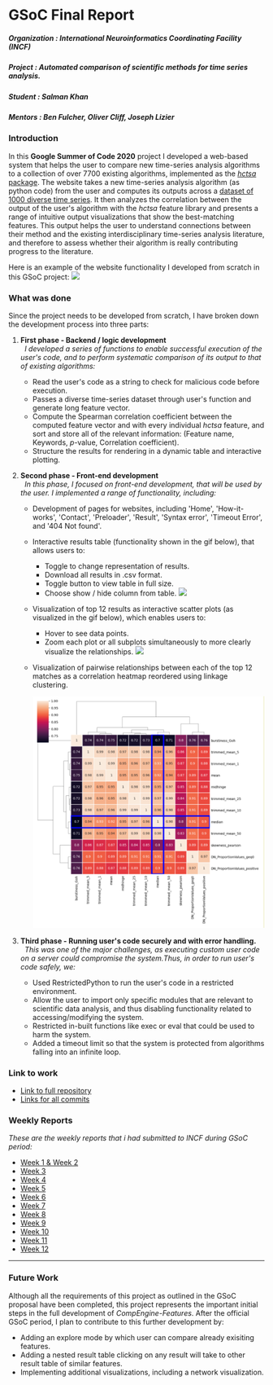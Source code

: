 # GSoC Final Report
##### Organization : International Neuroinformatics Coordinating Facility (INCF)
##### Project      : Automated comparison of scientific methods for time series analysis.
##### Student      : Salman Khan
##### Mentors      : Ben Fulcher, Oliver Cliff, Joseph Lizier

### Introduction

In this **Google Summer of Code 2020** project I developed a web-based system that helps the user to compare new time-series analysis algorithms to a collection of over 7700 existing algorithms, implemented as the [_hctsa_ package](https://github.com/benfulcher/hctsa).
The website takes a new time-series analysis algorithm (as python code) from the user and computes its outputs across a [dataset of 1000 diverse time series](https://figshare.com/articles/1000_Empirical_Time_series/5436136).
It then analyzes the correlation between the output of the user's algorithm with the _hctsa_ feature library and presents a range of intuitive output visualizations that show the best-matching features.
This output helps the user to understand connections between their method and the existing interdisciplinary time-series analysis literature, and therefore to assess whether their algorithm is really contributing progress to the literature.

Here is an example of the website functionality I developed from scratch in this GSoC project:
![](GIF-200822_154754.gif)


### What was done
Since the project needs to be developed from scratch, I have broken down the development process into three parts:  

1. **First phase - Backend / logic development**  
&nbsp; _I developed a series of functions to enable successful execution of the user's code, and to perform systematic comparison of its output to that of existing algorithms:_  
   * Read the user's code as a string to check for malicious code before execution.
   * Passes a diverse time-series dataset through user's function and generate long feature vector.
   * Compute the Spearman correlation coefficient between the computed feature vector and with every individual <em>hctsa</em> feature, and sort and store all of the relevant information: (Feature name, Keywords, _p_-value, Correlation coefficient).
   * Structure the results for rendering in a dynamic table and interactive plotting.


2. **Second phase - Front-end development**  
&nbsp; _In this phase, I focused on front-end development, that will be used by the user.
I implemented a range of functionality, including:_  

   * Development of pages for websites, including 'Home', 'How-it-works', 'Contact', 'Preloader', 'Result', 'Syntax error', 'Timeout Error', and '404 Not found'.
   * Interactive results table (functionality shown in the gif below), that allows users to:
      * Toggle to change representation of results.
      * Download all results in .csv format.
      * Toggle button to view table in full size.
      * Choose show / hide column from table.
      ![](GIF-200822_154604.gif)
   * Visualization of top 12 results as interactive scatter plots (as visualized in the gif below), which enables users to:
      * Hover to see data points.
      * Zoom each plot or all subplots simultaneously to more clearly visualize the relationships.
      ![](GIF-200822_154727.gif)
   * Visualization of pairwise relationships between each of the top 12 matches as a correlation heatmap reordered using linkage clustering.
      
      ![](Heatmap.png)

3. **Third phase - Running user's code securely and with error handling.**  
&nbsp; _This was one of the major challenges, as executing custom user code on a server could compromise the system.Thus, in order to run user's code safely, we:_  

   * Used RestrictedPython to run the user's code in a restricted environment.
   * Allow the user to import only specific modules that are relevant to scientific data analysis, and thus disabling functionality related to accessing/modifying the system.
   * Restricted in-built functions like exec or eval that could be used to harm the system.
   * Added a timeout limit so that the system is protected from algorithms falling into an infinite loop.
<!-- <li>Handled other possible errors like Syntax error, 404 page not found, and Timeout error. -->


### Link to work
* [Link to full repository](https://github.com/NeuralSystemsAndSignals/Comp-Engine-Features)
* [Links for all commits](https://github.com/NeuralSystemsAndSignals/Comp-Engine-Features/commits/master)

### Weekly Reports
_These are the weekly reports that i had submitted to INCF during GSoC period:_

* [Week 1 & Week 2](https://drive.google.com/file/d/1DKX11fXbYbpREzT8H0AB5Vdq8xSzLO8u/view?usp=sharing)
* [Week 3](https://drive.google.com/file/d/12lr42BS4PyOyBUC1cqbAaYDeUksdllxe/view?usp=sharing)
* [Week 4](https://drive.google.com/file/d/1tuV2kLixLSpDSst-rc-eXj4rhZbz_qRD/view?usp=sharing)
* [Week 5](https://drive.google.com/file/d/1GFv2RhH4dg96NdV-CrnO9bd1RFiPVMU-/view?usp=sharing)
* [Week 6](https://drive.google.com/file/d/18O2VJ8uYRXfamjCmKa0Cq0Z6MYyw5nMU/view?usp=sharing)
* [Week 7](https://drive.google.com/file/d/1ket_4KNNlxDDR6v5ec2s3zPjcN3RSA8B/view?usp=sharing)
* [Week 8](https://drive.google.com/file/d/179jS-Ztb675IzxVpvI9Y-fvxnvsq-oRC/view?usp=sharing)
* [Week 9](https://drive.google.com/file/d/1uTio6VrW_wJp66dp83JSSduzNPK8g6T0/view?usp=sharing)
* [Week 10](https://drive.google.com/file/d/1PAvLqlv8p7_tm2dWcwDtFrH4Fp-rOYxd/view?usp=sharing)
* [Week 11](https://drive.google.com/file/d/1PumTCAHoR7FEz21GVpolGOb6o0J14Khd/view?usp=sharing)
* [Week 12](https://drive.google.com/file/d/10CzCYMVjRRHOa4Khtgkno3oRTgbn06p7/view?usp=sharing)  

---
### Future Work
Although all the requirements of this project as outlined in the GSoC proposal have been completed, this project represents the important initial steps in the full development of _CompEngine-Features_. After the official GSoC period, I plan to contribute to this further development by:
   * Adding an explore mode by which user can compare already exisiting features.
   * Adding a nested result table clicking on any result will take to other result table of similar features.
   * Implementing additional visualizations, including a network visualization.
